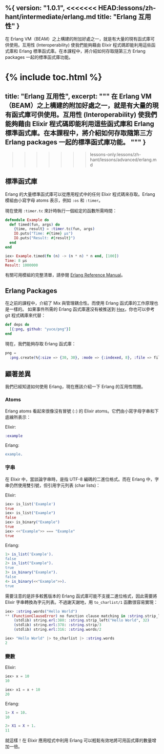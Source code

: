 %{
  version: "1.0.1",
<<<<<<< HEAD:lessons/zh-hant/intermediate/erlang.md
  title: "Erlang 互用性"
}
---

在 Erlang VM（BEAM）之上構建的附加好處之一，就是有大量的現有函式庫可供使用。互用性 (Interoperability) 使我們能夠藉由 Elixir 程式碼即能利用這些函式庫和 Erlang 標準函式庫。在本課程中，將介紹如何存取隨第三方 Erlang packages 一起的標準函式庫功能。

{% include toc.html %}
=======
  title: "Erlang 互用性",
  excerpt: """
  在 Erlang VM（BEAM）之上構建的附加好處之一，就是有大量的現有函式庫可供使用。互用性 (Interoperability) 使我們能夠藉由 Elixir 程式碼即能利用這些函式庫和 Erlang 標準函式庫。在本課程中，將介紹如何存取隨第三方 Erlang packages 一起的標準函式庫功能。
  """
}
---
>>>>>>> lessons-only:lessons/zh-hant/lessons/advanced/erlang.md

## 標準函式庫

Erlang 的大量標準函式庫可以從應用程式中的任何 Elixir 程式碼來存取。Erlang 模組由小寫字母 atoms 表示，例如 `:os` 和 `:timer`。

現在使用 `:timer.tc` 來計時執行一個給定的函數所需時間：

```elixir
defmodule Example do
  def timed(fun, args) do
    {time, result} = :timer.tc(fun, args)
    IO.puts("Time: #{time} μs")
    IO.puts("Result: #{result}")
  end
end

iex> Example.timed(fn (n) -> (n * n) * n end, [100])
Time: 8 μs
Result: 1000000
```

有關可用模組的完整清單，請參閱 [Erlang Reference Manual](http://erlang.org/doc/apps/stdlib/)。

## Erlang Packages

在之前的課程中，介紹了 Mix 與管理耦合性。而使用 Erlang 函式庫的工作原理也是一樣的。
如果事件所需的 Erlang 函式庫還沒有被推送到 [Hex](https://hex.pm)，你也可以參考 git 程式碼庫來代替：

```elixir
def deps do
  [{:png, github: "yuce/png"}]
end
```

現在，我們能夠存取 Erlang 函式庫：

```elixir
png =
  :png.create(%{:size => {30, 30}, :mode => {:indexed, 8}, :file => file, :palette => palette})
```

## 顯著差異

我們已經知道如何使用 Erlang，現在應該介紹一下 Erlang 的互用性問題。

### Atoms

Erlang atoms 看起來很像沒有冒號 (`:`) 的 Elixir atoms。它們由小寫字母字串和下底線所表示：

Elixir:

```elixir
:example
```

Erlang:

```erlang
example.
```

### 字串

在 Elixir 中，當談論字串時，是指 UTF-8 編碼的二進位格式。而在 Erlang 中，字串仍然使用雙引號，但引用字元列表 (char lists)：

Elixir:

```elixir
iex> is_list('Example')
true
iex> is_list("Example")
false
iex> is_binary("Example")
true
iex> <<"Example">> === "Example"
true
```

Erlang:

```erlang
1> is_list('Example').
false
2> is_list("Example").
true
3> is_binary("Example").
false
4> is_binary(<<"Example">>).
true
```

需要注意的是許多較舊版本的 Erlang 函式庫可能不支援二進位格式，因此需要將 Elixir 字串轉換為字元列表。不過謝天謝地，用 `to_charlist/1` 函數很容易實現：

```elixir
iex> :string.words("Hello World")
** (FunctionClauseError) no function clause matching in :string.strip_left/2
    (stdlib) string.erl:380: :string.strip_left("Hello World", 32)
    (stdlib) string.erl:378: :string.strip/3
    (stdlib) string.erl:316: :string.words/2

iex> "Hello World" |> to_charlist |> :string.words
2
```

### 變數

Elixir:

```elixir
iex> x = 10
10

iex> x1 = x + 10
20
```

Erlang:

```erlang
1> X = 10.
10

2> X1 = X + 1.
11
```

就這樣！在 Elixir 應用程式中利用 Erlang 可以輕鬆有效地將可用函式庫的數量增加一倍。
